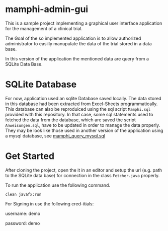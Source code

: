 # mamphi-admin-gui

This is a sample project implementing a graphical user interface application for the management of a clinical trial.

The Goal of the so implemented application is to allow authorized administrator to easilly manupulate the data of the trial stored in a data base.

In this version of the application the mentioned data are query from a SQLite Data Base.

# SQLite Database

For now, application used an sqlite Database saved locally. The data stored in this database had been extracted from Excel-Sheets programmatically.
This database can also be reproduiced using the sql script `Mamphi.sql` provided with this repository. 
In that case, some sql statements used to fetched the data from the database, which are saved the script `Anweisungen.sql`, have to be updated 
in order to manage the data properly. They may be look like those used in another version of the application using a mysql database, 
see [mamphi_query_mysql.sql](https://github.com/ngninbo/mamphi-admin-gui/blob/main/mamphi_query_mysql.sql)


# Get Started

After cloning the project, open the it in an editor and setup the url (e.g. path to the SQLite data base) for connection in the class `Fetcher.java`
properly.

To run the application use the following command. 

```shell
clean javafx:run
```

For Signing in use the following cred-itials:

username: demo

password: demo

